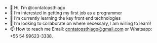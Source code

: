 - 👋 Hi, I’m @contatopsthiago
- 👀 I’m interested in getting my first job as a programmer
- 🌱 I’m currently learning the key front end technologies
- 💞️ I’m looking to collaborate on where necessary, I am willing to learn!
- 📫 How to reach me Email: contatopsthiago@gmail.com or Whatsapp: +55 54 99623-3338.

<!---
contatopsthiago/contatopsthiago is a ✨ special ✨ repository because its `README.md` (this file) appears on your GitHub profile.
You can click the Preview link to take a look at your changes.
--->
